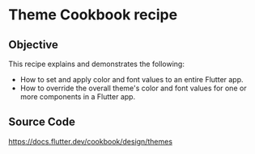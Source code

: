# Theme Cookbook recipe

## Objective

This recipe explains and demonstrates the following:

- How to set and apply color and font values to an entire Flutter app.
- How to override the overall theme's color and font values for
  one or more components in a Flutter app.

## Source Code

https://docs.flutter.dev/cookbook/design/themes
